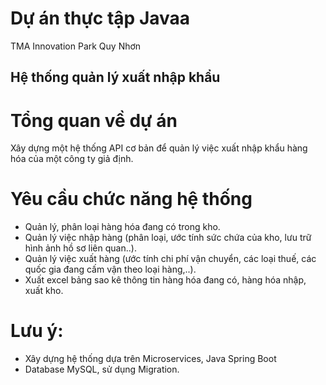 # Dự án thực tập Javaa
TMA Innovation Park
Quy Nhơn

## Hệ thống quản lý xuất nhập khẩu
# Tổng quan về dự án

Xây dựng một hệ thống API cơ bản để quản lý việc xuất nhập khẩu hàng hóa của một công ty giả định.

# Yêu cầu chức năng hệ thống
- Quản lý, phân loại hàng hóa đang có trong kho.
- Quản lý việc nhập hàng (phân loại, ước tính sức chứa của kho, lưu trữ hình ảnh hồ sơ liên quan..).
- Quản lý việc xuất hàng (ước tính chi phí vận chuyển, các loại thuế, các quốc gia đang cấm vận theo loại hàng,..).
- Xuất excel bảng sao kê thông tin hàng hóa đang có, hàng hóa nhập, xuất kho.
# Lưu ý:
- Xây dựng hệ thống dựa trên Microservices, Java Spring Boot
- Database MySQL, sử dụng Migration.
